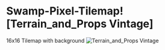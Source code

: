 # Swamp-Pixel-Tilemap![Terrain_and_Props Vintage]

16x16 Tilemap with background
![Terrain_and_Props Vintage](https://user-images.githubusercontent.com/20840303/155831894-861c2280-e8d4-417c-abd0-663b252841ba.png)

